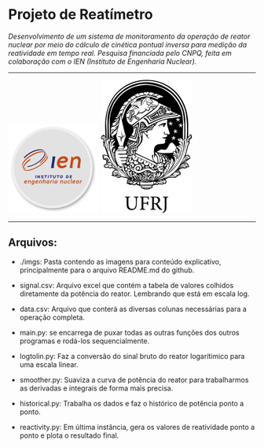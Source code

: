# Projeto de Reatímetro
_Desenvolvimento de um sistema de monitoramento da operação de reator nuclear por meio do cálculo de cinética pontual inversa para medição da reatividade em tempo real. Pesquisa financiada pelo CNPQ, feita em colaboração com o IEN (Instituto de Engenharia Nuclear)._

---
![logo](./imgs/ien.png)
![logo](./imgs/ufrj.png)

---

## Arquivos:


* ./imgs: Pasta contendo as imagens para conteúdo explicativo, principalmente para o arquivo README.md do github.

* signal.csv: Arquivo excel que contém a tabela de valores colhidos diretamente da potência do reator. Lembrando que está em escala log. 

* data.csv: Arquivo que conterá as diversas colunas necessárias para a operação completa.

* main.py: se encarrega de puxar todas as outras funções dos outros programas e rodá-los sequencialmente.

* logtolin.py: Faz a conversão do sinal bruto do reator logarítimico para uma escala linear.

* smoother.py: Suaviza a curva de potência do reator para trabalharmos as derivadas e integrais de forma mais precisa.

* historical.py: Trabalha os dados e faz o histórico de potência ponto a ponto.

* reactivity.py: Em última instância, gera os valores de reatividade ponto a ponto e plota o resultado final.